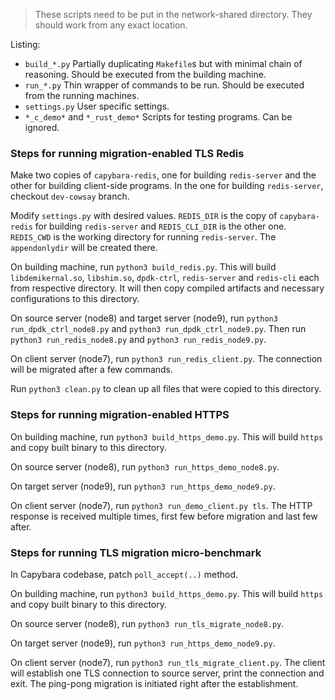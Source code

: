 > These scripts need to be put in the network-shared directory. They should work from any exact location.

Listing:
* `build_*.py` Partially duplicating `Makefile`s but with minimal chain of reasoning. Should be executed from the building machine.
* `run_*.py` Thin wrapper of commands to be run. Should be executed from the running machines.
* `settings.py` User specific settings.
* `*_c_demo*` and `*_rust_demo*` Scripts for testing programs. Can be ignored.

### Steps for running migration-enabled TLS Redis

Make two copies of `capybara-redis`, one for building `redis-server` and the other for building client-side programs. In the one for building `redis-server`, checkout `dev-cowsay` branch.

Modify `settings.py` with desired values. `REDIS_DIR` is the copy of `capybara-redis` for building `redis-server` and `REDIS_CLI_DIR` is the other one. `REDIS_CWD` is the working directory for running `redis-server`. The `appendonlydir` will be created there.

On building machine, run `python3 build_redis.py`. This will build `libdemikernal.so`, `libshim.so`, `dpdk-ctrl`, `redis-server` and `redis-cli` each from respective directory. It will then copy compiled artifacts and necessary configurations to this directory.

On source server (node8) and target server (node9), run `python3 run_dpdk_ctrl_node8.py` and `python3 run_dpdk_ctrl_node9.py`. Then run `python3 run_redis_node8.py` and `python3 run_redis_node9.py`.

On client server (node7), run `python3 run_redis_client.py`. The connection will be migrated after a few commands.

Run `python3 clean.py` to clean up all files that were copied to this directory.

### Steps for running migration-enabled HTTPS

On building machine, run `python3 build_https_demo.py`. This will build `https` and copy built binary to this directory.

On source server (node8), run `python3 run_https_demo_node8.py`.

On target server (node9), run `python3 run_https_demo_node9.py`.

On client server (node7), run `python3 run_demo_client.py tls`. The HTTP response is received multiple times, first few before migration and last few after.

### Steps for running TLS migration micro-benchmark

In Capybara codebase, patch `poll_accept(..)` method.

On building machine, run `python3 build_https_demo.py`. This will build `https` and copy built binary to this directory.

On source server (node8), run `python3 run_tls_migrate_node8.py`.

On target server (node9), run `python3 run_https_demo_node9.py`.

On client server (node7), run `python3 run_tls_migrate_client.py`. The client will establish one TLS connection to source server, print the connection and exit. The ping-pong migration is initiated right after the establishment.
